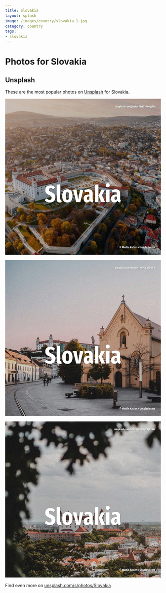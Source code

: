 ```yaml
---
title: Slovakia
layout: splash
image: /images/country/slovakia.1.jpg
category: country
tags:
- slovakia
---
```

# Photos for Slovakia

## Unsplash

These are the most popular photos on [Unsplash](https://unsplash.com) for Slovakia.

![Slovakia](/images/country/slovakia.1.jpg)

![Slovakia](/images/country/slovakia.2.jpg)

![Slovakia](/images/country/slovakia.3.jpg)

Find even more on [unsplash.com/s/photos/Slovakia](https://unsplash.com/s/photos/Slovakia)